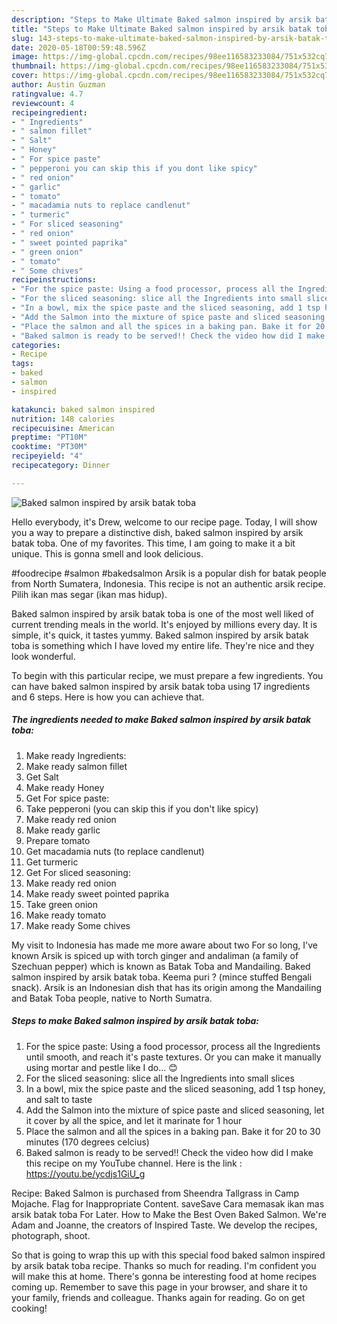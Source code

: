 ```yaml
---
description: "Steps to Make Ultimate Baked salmon inspired by arsik batak toba"
title: "Steps to Make Ultimate Baked salmon inspired by arsik batak toba"
slug: 143-steps-to-make-ultimate-baked-salmon-inspired-by-arsik-batak-toba
date: 2020-05-18T00:59:48.596Z
image: https://img-global.cpcdn.com/recipes/98ee116583233084/751x532cq70/baked-salmon-inspired-by-arsik-batak-toba-recipe-main-photo.jpg
thumbnail: https://img-global.cpcdn.com/recipes/98ee116583233084/751x532cq70/baked-salmon-inspired-by-arsik-batak-toba-recipe-main-photo.jpg
cover: https://img-global.cpcdn.com/recipes/98ee116583233084/751x532cq70/baked-salmon-inspired-by-arsik-batak-toba-recipe-main-photo.jpg
author: Austin Guzman
ratingvalue: 4.7
reviewcount: 4
recipeingredient:
- " Ingredients"
- " salmon fillet"
- " Salt"
- " Honey"
- " For spice paste"
- " pepperoni you can skip this if you dont like spicy"
- " red onion"
- " garlic"
- " tomato"
- " macadamia nuts to replace candlenut"
- " turmeric"
- " For sliced seasoning"
- " red onion"
- " sweet pointed paprika"
- " green onion"
- " tomato"
- " Some chives"
recipeinstructions:
- "For the spice paste: Using a food processor, process all the Ingredients until smooth, and reach it&#39;s paste textures. Or you can make it manually using mortar and pestle like I do... 😊"
- "For the sliced seasoning: slice all the Ingredients into small slices"
- "In a bowl, mix the spice paste and the sliced seasoning, add 1 tsp honey, and salt to taste"
- "Add the Salmon into the mixture of spice paste and sliced seasoning, let it cover by all the spice, and let it marinate for 1 hour"
- "Place the salmon and all the spices in a baking pan. Bake it for 20 to 30 minutes (170 degrees celcius)"
- "Baked salmon is ready to be served!! Check the video how did I make this recipe on my YouTube channel. Here is the link : https://youtu.be/ycdjs1GiU_g"
categories:
- Recipe
tags:
- baked
- salmon
- inspired

katakunci: baked salmon inspired 
nutrition: 148 calories
recipecuisine: American
preptime: "PT10M"
cooktime: "PT30M"
recipeyield: "4"
recipecategory: Dinner

---
```



![Baked salmon inspired by arsik batak toba](https://img-global.cpcdn.com/recipes/98ee116583233084/751x532cq70/baked-salmon-inspired-by-arsik-batak-toba-recipe-main-photo.jpg)

Hello everybody, it's Drew, welcome to our recipe page. Today, I will show you a way to prepare a distinctive dish, baked salmon inspired by arsik batak toba. One of my favorites. This time, I am going to make it a bit unique. This is gonna smell and look delicious.

#foodrecipe #salmon #bakedsalmon Arsik is a popular dish for batak people from North Sumatera, Indonesia. This recipe is not an authentic arsik recipe. Pilih ikan mas segar (ikan mas hidup).

Baked salmon inspired by arsik batak toba is one of the most well liked of current trending meals in the world. It's enjoyed by millions every day. It is simple, it's quick, it tastes yummy. Baked salmon inspired by arsik batak toba is something which I have loved my entire life. They're nice and they look wonderful.


To begin with this particular recipe, we must prepare a few ingredients. You can have baked salmon inspired by arsik batak toba using 17 ingredients and 6 steps. Here is how you can achieve that.

<!--inarticleads1-->

##### The ingredients needed to make Baked salmon inspired by arsik batak toba:

1. Make ready  Ingredients:
1. Make ready  salmon fillet
1. Get  Salt
1. Make ready  Honey
1. Get  For spice paste:
1. Take  pepperoni (you can skip this if you don&#39;t like spicy)
1. Make ready  red onion
1. Make ready  garlic
1. Prepare  tomato
1. Get  macadamia nuts (to replace candlenut)
1. Get  turmeric
1. Get  For sliced seasoning:
1. Make ready  red onion
1. Make ready  sweet pointed paprika
1. Take  green onion
1. Make ready  tomato
1. Make ready  Some chives


My visit to Indonesia has made me more aware about two For so long, I&#39;ve known Arsik is spiced up with torch ginger and andaliman (a family of Szechuan pepper) which is known as Batak Toba and Mandailing. Baked salmon inspired by arsik batak toba. Keema puri ? (mince stuffed Bengali snack). Arsik is an Indonesian dish that has its origin among the Mandailing and Batak Toba people, native to North Sumatra. 

<!--inarticleads2-->

##### Steps to make Baked salmon inspired by arsik batak toba:

1. For the spice paste: Using a food processor, process all the Ingredients until smooth, and reach it&#39;s paste textures. Or you can make it manually using mortar and pestle like I do... 😊
1. For the sliced seasoning: slice all the Ingredients into small slices
1. In a bowl, mix the spice paste and the sliced seasoning, add 1 tsp honey, and salt to taste
1. Add the Salmon into the mixture of spice paste and sliced seasoning, let it cover by all the spice, and let it marinate for 1 hour
1. Place the salmon and all the spices in a baking pan. Bake it for 20 to 30 minutes (170 degrees celcius)
1. Baked salmon is ready to be served!! Check the video how did I make this recipe on my YouTube channel. Here is the link : https://youtu.be/ycdjs1GiU_g


Recipe: Baked Salmon is purchased from Sheendra Tallgrass in Camp Mojache. Flag for Inappropriate Content. saveSave Cara memasak ikan mas arsik batak toba For Later. How to Make the Best Oven Baked Salmon. We&#39;re Adam and Joanne, the creators of Inspired Taste. We develop the recipes, photograph, shoot. 

So that is going to wrap this up with this special food baked salmon inspired by arsik batak toba recipe. Thanks so much for reading. I'm confident you will make this at home. There's gonna be interesting food at home recipes coming up. Remember to save this page in your browser, and share it to your family, friends and colleague. Thanks again for reading. Go on get cooking!
